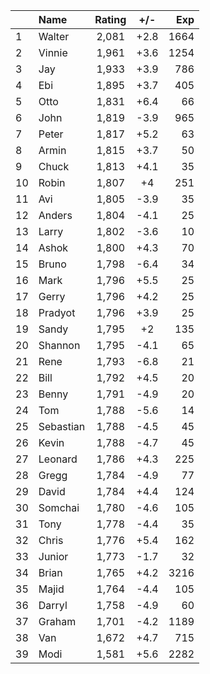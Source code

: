 | |Name|Rating|+/-|Exp|
|-|:---|:----:|:-:|--:|
|1|Walter|2,081|+2.8|1664|
|2|Vinnie|1,961|+3.6|1254|
|3|Jay|1,933|+3.9|786|
|4|Ebi|1,895|+3.7|405|
|5|Otto|1,831|+6.4|66|
|6|John|1,819|-3.9|965|
|7|Peter|1,817|+5.2|63|
|8|Armin|1,815|+3.7|50|
|9|Chuck|1,813|+4.1|35|
|10|Robin|1,807|+4|251|
|11|Avi|1,805|-3.9|35|
|12|Anders|1,804|-4.1|25|
|13|Larry|1,802|-3.6|10|
|14|Ashok|1,800|+4.3|70|
|15|Bruno|1,798|-6.4|34|
|16|Mark|1,796|+5.5|25|
|17|Gerry|1,796|+4.2|25|
|18|Pradyot|1,796|+3.9|25|
|19|Sandy|1,795|+2|135|
|20|Shannon|1,795|-4.1|65|
|21|Rene|1,793|-6.8|21|
|22|Bill|1,792|+4.5|20|
|23|Benny|1,791|-4.9|20|
|24|Tom|1,788|-5.6|14|
|25|Sebastian|1,788|-4.5|45|
|26|Kevin|1,788|-4.7|45|
|27|Leonard|1,786|+4.3|225|
|28|Gregg|1,784|-4.9|77|
|29|David|1,784|+4.4|124|
|30|Somchai|1,780|-4.6|105|
|31|Tony|1,778|-4.4|35|
|32|Chris|1,776|+5.4|162|
|33|Junior|1,773|-1.7|32|
|34|Brian|1,765|+4.2|3216|
|35|Majid|1,764|-4.4|105|
|36|Darryl|1,758|-4.9|60|
|37|Graham|1,701|-4.2|1189|
|38|Van|1,672|+4.7|715|
|39|Modi|1,581|+5.6|2282|
